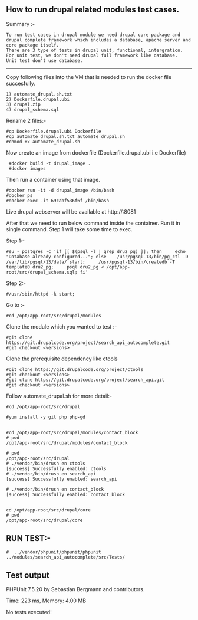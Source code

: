 How to run drupal related modules test cases.
-------------

Summary :-

    To run test cases in drupal module we need drupal core package and drupal complete framework which includes a database, apache server and core package itself.
    There are 3 type of tests in drupal unit, functional, intergration. For unit test, we don't need drupal full framework like database.
    Unit test don't use database.

*************************

Copy following files into the VM that is needed to run the docker file succesfully.

    1) automate_drupal.sh.txt
    2) Dockerfile.drupal.ubi
    3) drupal.zip
    4) drupal_schema.sql

Rename 2 files:-

    #cp Dockerfile.drupal.ubi Dockerfile
    #cp automate_drupal.sh.txt automate_drupal.sh
    #chmod +x automate_drupal.sh

Now create an image from dockerfile (Dockerfile.drupal.ubi i.e Dockerfile)

     #docker build -t drupal_image .
     #docker images

Then run a container using that image.

    #docker run -it -d drupal_image /bin/bash
    #docker ps
    #docker exec -it 69cabf536f6f /bin/bash

Live drupal webserver will be available at http://<ip>:8081

After that we need to run below command inside the container. Run it in single command. Step 1 will take some time to exec.

Step 1:-

    #su - postgres -c 'if [[ $(psql -l | grep dru2_pg) ]]; then     echo "Database already configured..."; else    /usr/pgsql-13/bin/pg_ctl -D /var/lib/pgsql/13/data/ start;     /usr/pgsql-13/bin/createdb -T template0 dru2_pg;     psql dru2_pg < /opt/app-root/src/drupal_schema.sql; fi'

Step 2:-

    #/usr/sbin/httpd -k start;

Go to :-

    #cd /opt/app-root/src/drupal/modules

Clone the module which you wanted to test :-

    #git clone https://git.drupalcode.org/project/search_api_autocomplete.git
    #git checkout <versions>

Clone the prerequisite dependency like ctools

    #git clone https://git.drupalcode.org/project/ctools
    #git checkout <versions>
    #git clone https://git.drupalcode.org/project/search_api.git
    #git checkout <versions>
		
Follow automate_drupal.sh for more detail:-

    #cd /opt/app-root/src/drupal

    #yum install -y git php php-gd


    #cd /opt/app-root/src/drupal/modules/contact_block
    # pwd
    /opt/app-root/src/drupal/modules/contact_block

    # pwd
    /opt/app-root/src/drupal
    # ./vendor/bin/drush en ctools
    [success] Successfully enabled: ctools
    # ./vendor/bin/drush en search_api
    [success] Successfully enabled: search_api

    # ./vendor/bin/drush en contact_block
    [success] Successfully enabled: contact_block


    cd /opt/app-root/src/drupal/core
    # pwd
    /opt/app-root/src/drupal/core


RUN TEST:-
----------

    #  ../vendor/phpunit/phpunit/phpunit ../modules/search_api_autocomplete/src/Tests/

Test output
----------------

PHPUnit 7.5.20 by Sebastian Bergmann and contributors.

Time: 223 ms, Memory: 4.00 MB

No tests executed!


